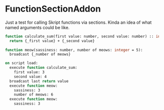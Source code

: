 # FunctionSectionAddon

Just a test for calling Skript functions via sections.
Kinda an idea of what named arguments could be like.
```vb
function calculate_sum(first value: number, second value: number) :: integer:
  return {_first value} + {_second value}
  
function meow(sassiness: number, number of meows: integer = 5):
  broadcast {_number of meows}

on script load:
  execute function calculate_sum:
    first value: 3
    second value: 4
  broadcast last return value
  execute function meow:
    sassiness: 3
    number of meows: 6
  execute function meow:
    sassiness: 3
```